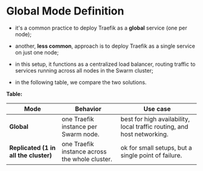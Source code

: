 # Global Mode Definition

- it's a common practice to deploy Traefik as a **global** service (one per node);
- another, **less common**, approach is to deploy Traefik as a single service on just one node;
- in this setup, it functions as a centralized load balancer, routing traffic to services running across all nodes in the Swarm cluster;


- in the following table, we compare the two solutions.

**Table:**

| Mode                                  | Behavior                                       | Use case                                                                |
|---------------------------------------|------------------------------------------------|-------------------------------------------------------------------------|
| **Global**                            | one Traefik instance per Swarm node.           | best for high availability, local traffic routing, and host networking. |
| **Replicated (1 in all the cluster)** | one Traefik instance across the whole cluster. | ok for small setups, but a single point of failure.                     |
